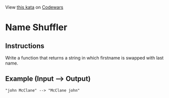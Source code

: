 
View [this kata](https://www.codewars.com/kata/559ac78160f0be07c200005a/) on [Codewars](https://www.codewars.com)
# Name Shuffler

## Instructions
Write a function that returns a string in which firstname is swapped with last name.

## Example (Input --> Output)
```
"john McClane" --> "McClane john"
```